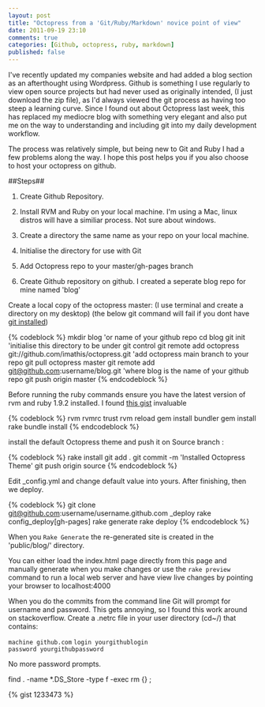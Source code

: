 ```yaml
---
layout: post
title: "Octopress from a 'Git/Ruby/Markdown' novice point of view"
date: 2011-09-19 23:10
comments: true
categories: [Github, octopress, ruby, markdown]
published: false
---
```

 
I've recently updated my companies website and had added a blog section as an afterthought using Wordpress. Github is something I use
regularly to view open source projects but had never used as originally intended, (I just download the zip file), as I'd always viewed the
git process as having too steep a learning curve.
Since I found out about Octopress last week, this has replaced my mediocre blog with something very elegant and also put me on the way to
understanding and including git into my daily development workflow.
 
The process was relatively simple, but being new to Git and Ruby I had a few problems along the way. I hope this post helps you if you also
choose to host your octopress on github.
 
##Steps##
 
1. Create Github Repository.
2. Install RVM and Ruby on your local machine. I'm using a Mac, linux distros will have a similiar process. Not sure about windows.
3. Create a directory the same name as your repo on your local machine.
4. Initialise the directory for use with Git
5. Add Octopress repo to your master/gh-pages branch
 
 
 
1. Create Github repository on github. I created a seperate blog repo for mine named 'blog'
 
Create a local copy of the octopress master: (I use terminal and create a directory on my desktop)
(the below git command will fail if you dont have [git installed](http://git-scm.com/))
<!--more-->
 
{% codeblock %}
mkdir blog 'or name of your github repo
cd blog
git init 'initialise this directory to be under git control
git remote add octopress git://github.com/imathis/octopress.git 'add octopress main branch to your repo
git pull octopress master
git remote add git@github.com:username/blog.git 'where blog is the name of your github repo
git push origin master
{% endcodeblock %}
 
 
Before running the ruby commands ensure you have the latest version of rvm and ruby 1.9.2 installed. I found [this gist](https://gist.github.com/1159539) invaluable
 
{% codeblock %}
rvm rvmrc trust
rvm reload
gem install bundler
gem install rake
bundle install
{% endcodeblock %}
 
install the default Octopress theme and push it on Source branch :
 
{% codeblock %}
rake install
git add .
git commit -m 'Installed Octopress Theme'
git push origin source
{% endcodeblock %}
 
Edit _config.yml and change default value into yours. After finishing, then we deploy.
 
{% codeblock %}
git clone git@github.com:username/username.github.com _deploy
rake config_deploy[gh-pages]
rake generate
rake deploy
{% endcodeblock %}
 
 
When you ```Rake Generate```
the re-generated site is created in the 'public/blog/' directory.
 
You can either load the index.html page directly from this page and manually generate when you make changes or use the
```rake preview``` command to run a local web server and have view live changes by pointing your browser to localhost:4000
 
 
 
When you do the commits from the command line Git will prompt for username and password. This gets annoying, so I found this work around on
stackoverflow. Create a .netrc file in your user directory (cd~/) that contains:
 
`machine github.com` 
`login yourgithublogin`   
`password yourgithubpassword`   
 
No more password prompts.
 
 
find . -name *.DS_Store -type f -exec rm {} \;
 
{% gist 1233473 %}
